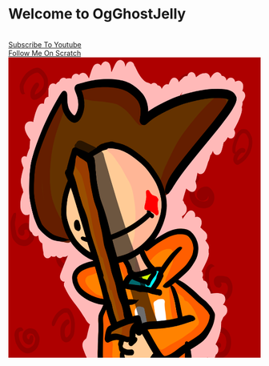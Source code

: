 <html>
<body>
<h1> Welcome to OgGhostJelly </h1>
<br> <a href="https://www.youtube.com/channel/UCD1IYOrmoXBFBArQ4lSxUYQ">Subscribe To Youtube</a> </br>
<a href="https://scratch.mit.edu/users/OgGhostJelly/">Follow Me On Scratch</a>
<img src="hescoming.png" alt="Handsome Devil" style="width:600px;height:600px;">
</body>
</html>
